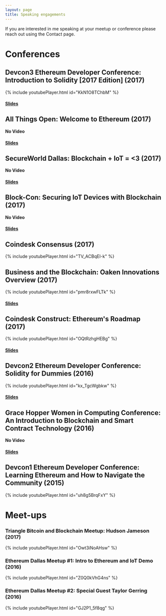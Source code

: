 ```yaml
---
layout: page
title: Speaking engagements
---
```


If you are interested in me speaking at your meetup or conference please reach out using the Contact page.

# Conferences

## Devcon3 Ethereum Developer Conference: Introduction to Solidity [2017 Edition] (2017)
{% include youtubePlayer.html id="KkN1O8TChbM" %}
#### [Slides](https://hudsonjameson.com/presentations/hudson-introtosolidity2017-devcon3.pptx)

## All Things Open: Welcome to Ethereum (2017)
**No Video**
#### [Slides](http://hudsonjameson.com/presentations/hudson-allthingsopen-2017.pdf)

## SecureWorld Dallas: Blockchain + IoT = <3 (2017)
**No Video**
#### [Slides](http://hudsonjameson.com/presentations/hudson-secureworld-2017.pdf)

## Block-Con: Securing IoT Devices with Blockchain (2017)
**No Video**
#### [Slides](http://hudsonjameson.com/presentations/hudson-blockcon-2017.pdf)

## Coindesk Consensus (2017)
{% include youtubePlayer.html id="TV_ACBqEl-k" %}

## Business and the Blockchain: Oaken Innovations Overview (2017)
{% include youtubePlayer.html id="pmr8rxwFLTk" %}
#### [Slides](http://hudsonjameson.com/presentations/rice-conf-2017.pdf)

## Coindesk Construct: Ethereum's Roadmap (2017)
{% include youtubePlayer.html id="OQtRzhgHEBg" %}
#### [Slides](http://hudsonjameson.com/presentations/hudson-eth-construct2017.pdf)

## Devcon2 Ethereum Developer Conference: Solidity for Dummies (2016)
{% include youtubePlayer.html id="kx_TgcWgbkw" %}
#### [Slides](https://ethereumfoundation.org/devcon2/wp-content/uploads/2016/10/Solidity-for-Dummies.pdf)

## Grace Hopper Women in Computing Conference: An Introduction to Blockchain and Smart Contract Technology (2016)
**No Video**
#### [Slides](http://hudsonjameson.com/GHC_blockchain.pdf)

## Devcon1 Ethereum Developer Conference: Learning Ethereum and How to Navigate the Community (2015)
{% include youtubePlayer.html id="uh8g5BrqFxY" %}

# Meet-ups

### Triangle Bitcoin and Blockchain Meetup: Hudson Jameson (2017)
{% include youtubePlayer.html id="Owt3iNoAHsw" %}

### Ethereum Dallas Meetup #1: Intro to Ethereum and IoT Demo (2016)
{% include youtubePlayer.html id="Z0Q0kVhG4ns" %}

### Ethereum Dallas Meetup #2: Special Guest Taylor Gerring (2016)
{% include youtubePlayer.html id="GJ2P1_5f8qg" %}
